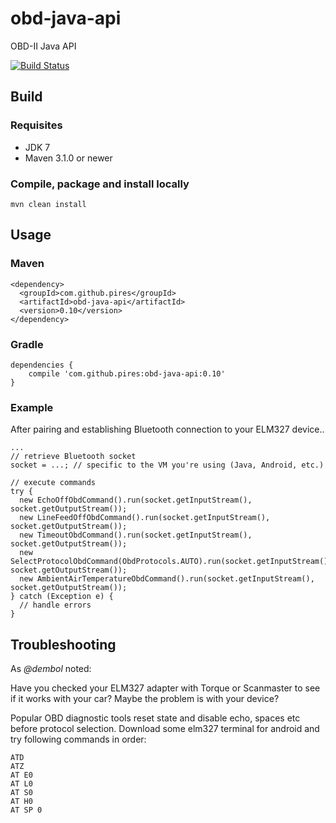 obd-java-api
============

OBD-II Java API

[![Build Status](https://drone.io/github.com/pires/obd-java-api/status.png)](https://drone.io/github.com/pires/obd-java-api/latest)

## Build ##

### Requisites ###

* JDK 7
* Maven 3.1.0 or newer

### Compile, package and install locally ###

```
mvn clean install
```

## Usage ##

### Maven ###
```
<dependency>
  <groupId>com.github.pires</groupId>
  <artifactId>obd-java-api</artifactId>
  <version>0.10</version>
</dependency>
```

### Gradle ###
```
dependencies {
    compile 'com.github.pires:obd-java-api:0.10'
}
```

### Example ###

After pairing and establishing Bluetooth connection to your ELM327 device..
```
...
// retrieve Bluetooth socket
socket = ...; // specific to the VM you're using (Java, Android, etc.)

// execute commands
try {
  new EchoOffObdCommand().run(socket.getInputStream(), socket.getOutputStream());
  new LineFeedOffObdCommand().run(socket.getInputStream(), socket.getOutputStream());
  new TimeoutObdCommand().run(socket.getInputStream(), socket.getOutputStream());
  new SelectProtocolObdCommand(ObdProtocols.AUTO).run(socket.getInputStream(), socket.getOutputStream());
  new AmbientAirTemperatureObdCommand().run(socket.getInputStream(), socket.getOutputStream());
} catch (Exception e) {
  // handle errors
}
```

## Troubleshooting ##

As *@dembol* noted:

Have you checked your ELM327 adapter with Torque or Scanmaster to see if it works with your car? Maybe the problem is with your device?

Popular OBD diagnostic tools reset state and disable echo, spaces etc before protocol selection. Download some elm327 terminal for android and try following commands in order:
```
ATD
ATZ
AT E0
AT L0
AT S0
AT H0
AT SP 0
```
